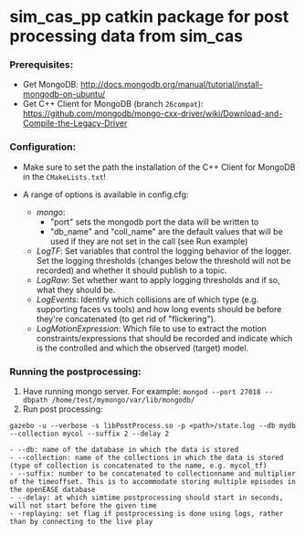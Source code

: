 # sim_cas_pp catkin package for post processing data from sim_cas

### Prerequisites:
- Get MongoDB: http://docs.mongodb.org/manual/tutorial/install-mongodb-on-ubuntu/
- Get C++ Client for MongoDB (branch ```26compat```): https://github.com/mongodb/mongo-cxx-driver/wiki/Download-and-Compile-the-Legacy-Driver

### Configuration:
- Make sure to set the path the installation of the C++ Client for MongoDB in the ```CMakeLists.txt```!

- A range of options is available in config.cfg:
	- *mongo*: 
		- "port" sets the mongodb port the data will be written to
		- "db_name" and "coll_name" are the default values that will be used if they are not set in the call (see Run example)
	- *LogTF*:
		Set variables that control the logging behavior of the logger. Set the logging thresholds (changes below the threshold will not be recorded) and whether it should publish to a topic. 
	- *LogRaw*:
		Set whether want to apply logging thresholds and if so, what they should be.
	- *LogEvents*:
		Identify which collisions are of which type (e.g. supporting faces vs tools) and how long events should be before they're concatenated (to get rid of "flickering").
	- *LogMotionExpression*:
		Which file to use to extract the motion constraints/expressions that should be recorded and indicate which is the controlled and which the observed (target) model.


### Running the postprocessing:
1. Have running mongo server. For example: `mongod --port 27018 --dbpath /home/test/mymongo/var/lib/mongodb/`
2. Run post processing:
~~~
gazebo -u --verbose -s libPostProcess.so -p <path>/state.log --db mydb --collection mycol --suffix 2 --delay 2
~~~
	- --db: name of the database in which the data is stored
	- --collection: name of the collections in which the data is stored (type of collection is concatenated to the name, e.g. mycol_tf)
	- --suffix: number to be concatenated to collectionname and multiplier of the timeoffset. This is to accommodate storing multiple episodes in the openEASE database
	- --delay: at which simtime postprocessing should start in seconds, will not start before the given time
	- -replaying: set flag if postprocessing is done using logs, rather than by connecting to the live play


